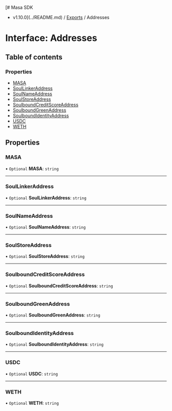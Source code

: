 [# Masa SDK
 - v1.10.0](../README.md) / [Exports](../modules.md) / Addresses

# Interface: Addresses

## Table of contents

### Properties

- [MASA](Addresses.md#masa)
- [SoulLinkerAddress](Addresses.md#soullinkeraddress)
- [SoulNameAddress](Addresses.md#soulnameaddress)
- [SoulStoreAddress](Addresses.md#soulstoreaddress)
- [SoulboundCreditScoreAddress](Addresses.md#soulboundcreditscoreaddress)
- [SoulboundGreenAddress](Addresses.md#soulboundgreenaddress)
- [SoulboundIdentityAddress](Addresses.md#soulboundidentityaddress)
- [USDC](Addresses.md#usdc)
- [WETH](Addresses.md#weth)

## Properties

### MASA

• `Optional` **MASA**: `string`

___

### SoulLinkerAddress

• `Optional` **SoulLinkerAddress**: `string`

___

### SoulNameAddress

• `Optional` **SoulNameAddress**: `string`

___

### SoulStoreAddress

• `Optional` **SoulStoreAddress**: `string`

___

### SoulboundCreditScoreAddress

• `Optional` **SoulboundCreditScoreAddress**: `string`

___

### SoulboundGreenAddress

• `Optional` **SoulboundGreenAddress**: `string`

___

### SoulboundIdentityAddress

• `Optional` **SoulboundIdentityAddress**: `string`

___

### USDC

• `Optional` **USDC**: `string`

___

### WETH

• `Optional` **WETH**: `string`
